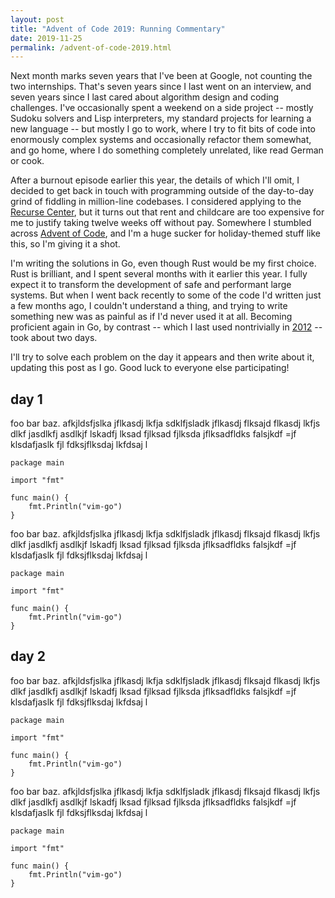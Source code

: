 ```yaml
---
layout: post
title: "Advent of Code 2019: Running Commentary"
date: 2019-11-25
permalink: /advent-of-code-2019.html
---
```


Next month marks seven years that I've been at Google, not counting the two
internships. That's seven years since I last went on an interview, and seven
years since I last cared about algorithm design and coding challenges. I've
occasionally spent a weekend on a side project -- mostly Sudoku solvers and Lisp
interpreters, my standard projects for learning a new language -- but mostly I
go to work, where I try to fit bits of code into enormously complex systems and
occasionally refactor them somewhat, and go home, where I do something
completely unrelated, like read German or cook.

After a burnout episode earlier this year, the details of which I'll omit, I
decided to get back in touch with programming outside of the day-to-day grind of
fiddling in million-line codebases. I considered applying to the [Recurse
Center](https://www.recurse.com), but it turns out that rent and childcare are
too expensive for me to justify taking twelve weeks off without pay. Somewhere I
stumbled across [Advent of Code](https://adventofcode.com), and I'm a huge
sucker for holiday-themed stuff like this, so I'm giving it a shot.

I'm writing the solutions in Go, even though Rust would be my first choice. Rust
is brilliant, and I spent several months with it earlier this year. I fully
expect it to transform the development of safe and performant large systems. But
when I went back recently to some of the code I'd written just a few months ago,
I couldn't understand a thing, and trying to write something new was as painful
as if I'd never used it at all.  Becoming proficient again in Go, by contrast --
which I last used nontrivially in [2012](https://github.com/dhconnelly/rtreego)
-- took about two days.

I'll try to solve each problem on the day it appears and then write about it,
updating this post as I go. Good luck to everyone else participating!

## day 1

foo bar baz. afkjldsfjslka jflkasdj lkfja sdklfjsladk jflkasdj flksajd flkasdj
lkfjs dlkf jasdlkfj asdlkjf lskadfj lksad fjlksad fjlksda jflksadfldks
falsjkdf =jf klsdafjaslk fjl fdksjflksdaj lkfdsaj l

```
package main

import "fmt"

func main() {
	fmt.Println("vim-go")
}
```

foo bar baz. afkjldsfjslka jflkasdj lkfja sdklfjsladk jflkasdj flksajd flkasdj
lkfjs dlkf jasdlkfj asdlkjf lskadfj lksad fjlksad fjlksda jflksadfldks
falsjkdf =jf klsdafjaslk fjl fdksjflksdaj lkfdsaj l

```
package main

import "fmt"

func main() {
	fmt.Println("vim-go")
}
```

## day 2

foo bar baz. afkjldsfjslka jflkasdj lkfja sdklfjsladk jflkasdj flksajd flkasdj
lkfjs dlkf jasdlkfj asdlkjf lskadfj lksad fjlksad fjlksda jflksadfldks
falsjkdf =jf klsdafjaslk fjl fdksjflksdaj lkfdsaj l

```
package main

import "fmt"

func main() {
	fmt.Println("vim-go")
}
```

foo bar baz. afkjldsfjslka jflkasdj lkfja sdklfjsladk jflkasdj flksajd flkasdj
lkfjs dlkf jasdlkfj asdlkjf lskadfj lksad fjlksad fjlksda jflksadfldks
falsjkdf =jf klsdafjaslk fjl fdksjflksdaj lkfdsaj l

```
package main

import "fmt"

func main() {
	fmt.Println("vim-go")
}
```
